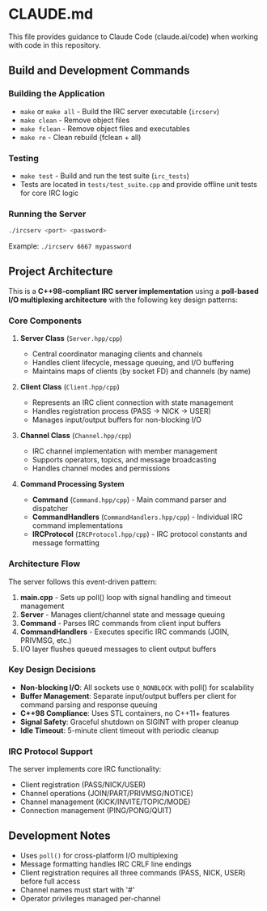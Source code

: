 # CLAUDE.md

This file provides guidance to Claude Code (claude.ai/code) when working with code in this repository.

## Build and Development Commands

### Building the Application
- `make` or `make all` - Build the IRC server executable (`ircserv`)
- `make clean` - Remove object files  
- `make fclean` - Remove object files and executables
- `make re` - Clean rebuild (fclean + all)

### Testing
- `make test` - Build and run the test suite (`irc_tests`)
- Tests are located in `tests/test_suite.cpp` and provide offline unit tests for core IRC logic

### Running the Server
```bash
./ircserv <port> <password>
```
Example: `./ircserv 6667 mypassword`

## Project Architecture

This is a **C++98-compliant IRC server implementation** using a **poll-based I/O multiplexing architecture** with the following key design patterns:

### Core Components

1. **Server Class** (`Server.hpp/cpp`)
   - Central coordinator managing clients and channels
   - Handles client lifecycle, message queuing, and I/O buffering
   - Maintains maps of clients (by socket FD) and channels (by name)

2. **Client Class** (`Client.hpp/cpp`)
   - Represents an IRC client connection with state management
   - Handles registration process (PASS → NICK → USER)
   - Manages input/output buffers for non-blocking I/O

3. **Channel Class** (`Channel.hpp/cpp`) 
   - IRC channel implementation with member management
   - Supports operators, topics, and message broadcasting
   - Handles channel modes and permissions

4. **Command Processing System**
   - **Command** (`Command.hpp/cpp`) - Main command parser and dispatcher
   - **CommandHandlers** (`CommandHandlers.hpp/cpp`) - Individual IRC command implementations
   - **IRCProtocol** (`IRCProtocol.hpp/cpp`) - IRC protocol constants and message formatting

### Architecture Flow

The server follows this event-driven pattern:
1. **main.cpp** - Sets up poll() loop with signal handling and timeout management
2. **Server** - Manages client/channel state and message queuing 
3. **Command** - Parses IRC commands from client input buffers
4. **CommandHandlers** - Executes specific IRC commands (JOIN, PRIVMSG, etc.)
5. I/O layer flushes queued messages to client output buffers

### Key Design Decisions

- **Non-blocking I/O**: All sockets use `O_NONBLOCK` with poll() for scalability
- **Buffer Management**: Separate input/output buffers per client for command parsing and response queuing
- **C++98 Compliance**: Uses STL containers, no C++11+ features
- **Signal Safety**: Graceful shutdown on SIGINT with proper cleanup
- **Idle Timeout**: 5-minute client timeout with periodic cleanup

### IRC Protocol Support

The server implements core IRC functionality:
- Client registration (PASS/NICK/USER)
- Channel operations (JOIN/PART/PRIVMSG/NOTICE) 
- Channel management (KICK/INVITE/TOPIC/MODE)
- Connection management (PING/PONG/QUIT)

## Development Notes

- Uses `poll()` for cross-platform I/O multiplexing
- Message formatting handles IRC CRLF line endings
- Client registration requires all three commands (PASS, NICK, USER) before full access
- Channel names must start with '#' 
- Operator privileges managed per-channel